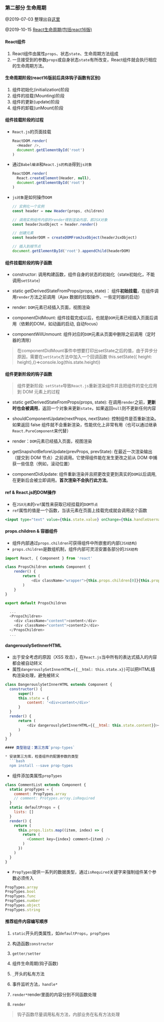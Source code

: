 ### 第二部分 生命周期
@2019-07-03 整理出自[这里](http://huziketang.mangojuice.top/books/react/lesson17)

@2019-10-15 [React生命周期(包括react16版)]((https://github.com/aermin/blog/issues/55))

#### React组件
  1. React组件由属性`props`、状态`state`、生命周期方法组成
  2. 一旦接受到的参数`props`或自身状态`state`有所改变，React组件就会执行相应的生命周期方法。

#### 生命周期阶段(react16版前后具体钩子函数有区别)
  1. 组件初始化(initialization)阶段
  2. 组件的挂载(Mounting)阶段
  3. 组件的更新(update)阶段
  4. 组件的卸载(unMount)阶段

#### 组件挂载阶段的过程
  * `React.js`的页面挂载
    ```javascript
    ReactDOM.render(
      <Header />, 
      document.getElementById('root')
    )
    ```
  * 通过`Babel编译`和`React.js的构造`得到`js对象`
    ```javascript
    ReactDOM.render(
      React.createElement(Header, null),
      document.getElementById('root')
    )
    ```
  * `js对象`是如何操作`DOM`
    ```javascript
    // 实例化一个实例
    const header = new Header(props, children)

    // 调用实例组件内部的render得到渲染内容，即JSX对象
    const headerJsxObject = header.render()

    // 创建元素
    const headerDOM = createDOMFromJsxObject(headerJsxObject)

    // 插入到根节点
    document.getElementById('root').appendChild(headerDOM)
    ```

#### 组件挂载阶段的钩子函数

  * constructor: 调用构建函数，组件自身的状态的初始化（state初始化，不能调用`setState`）

  * static getDerivedStateFromProps(props, state)： 组件**初始挂载**，在组件调用`render`方法之前调用（Ajax 数据的拉取操作、一些定时器的启动）

  * render: `DOM`元素已经插入页面，视图渲染

  * componentDidMount: 组件挂载完成以后，也就是`DOM`元素已经插入页面后调用（依赖的DOM，如动画的启动, 自动focus）

  * componentWillUnmount: 组件对应的`DOM`元素从页面中删除之前调用（定时器的清除）

  > 在componentDidMount事件中想要打印出setState之后的值，由于异步分原因，需要在`setState`方法中加入一个回调函数
  > this.setState({ height: height},()=>console.log(this.state.height))

#### 组件更新阶段的钩子函数

  > 组件更新阶段: `setState`导致`React.js`重新渲染组件并且把组件的变化应用到 DOM 元素上的过程
  * static getDerivedStateFromProps(props, state): 在调用`render`之前，**更新时也会被调用**，返回一个对象来更新`state`，如果返回`null`则不更新任何内容

  * shouldComponentUpdate(nextProps, nextState): 控制组件是否重新渲染。如果返回 false 组件就不会重新渲染，性能优化上非常有用（也可以通过继承`React.PureComponent`来代替）

  * render：`DOM`元素已经插入页面，视图渲染

  * getSnapshotBeforeUpdate(prevProps, prevState): 在最近一次渲染输出（提交到 DOM 节点）之前调用。它使得组件能在发生更改之前从 DOM 中捕获一些信息（例如，滚动位置）

  * componentDidUpdate: 组件重新渲染并且把更改变更到真实的`DOM`以后调用, 在更新后会被立即调用。**首次渲染不会执行此方法**。

#### ref & React.js的DOM操作
  * 在`JSX元素`的`ref`属性来获取已经挂载的`DOM节点`
  * `ref`属性的值是一个函数，当该元素在页面上挂载完成就会调用这个函数
  ```jsx
 <input type="text" value={this.state.value} onChange={this.handleUsernameChange.bind(this)} ref={(input => this.input = input)}/>
  ```

#### props.children & 容器组件
  * 组件内部通过`props.children`可获得组件中所嵌套的内部(`JSX结构`)
  * `props.children`是数组机制，组件内部可灵活安置各部分的`JSX结构`
  ```javascript
  import React, { Component } from 'react'

  class PropsChildren extends Component {
      render() {
          return (
              <div className="wrapper">{this.props.children[0]}{this.props.children[1]}</div>
          )
      }
  }

  export default PropsChildren
  ```

  ```javascript
    ...
    <PropsChildren>
      <div className="content">content</div>
      <div className="content">content2</div>
    </PropsChildren>
    ...
  ```

#### dangerouslySetInnerHTML
  * 出于安全考虑的原因（XSS 攻击），在`React.js`当中所有的表达式插入的内容都会被自动转义
  * 属性`dangerouslySetInnerHTML={{__html: this.state.x}}`可以把HTML结构渲染处理，避免被转义
  ```javascript
  class DangerouslySetInnerHTML extends Component {
    constructor() {
        super()
        this.state = {
            content: '<div>content</div>'
        }
    }
    render() {
        return (
            <div dangerouslySetInnerHTML={{__html: this.state.content}}></div>
        )
    }
  }

#### 类型验证：第三方库`prop-types`

  * 安装第三方库，检查组件的配置参数的类型
    ```bash
    npm install --save prop-types
  ```

  * 组件添加类属性`propTypes`
  ```javascript
  class CommentList extends Component {
    static propTypes = {
      comment: PropTypes.array
      // comment: Protypes.array.isRequired
    }
    static defaultProps = {
      lists: []
    }
    render() {
      return (
        this.props.lists.map((item, index) => {
          return (
            <Comment key={index} comment={item} />
          )
        })
      )
    }
  }
  ```

  * `PropTypes`提供一系列的数据类型，通过`isRequired`关键字来强制组件某个参数必须传入
  ```javascript
  PropTypes.array
  PropTypes.bool
  PropTypes.func
  PropTypes.number
  PropTypes.object
  PropTypes.string
  ```

#### 推荐组件内容编写顺序

  1. `static`开头的类属性，如`defaultProps`，`propTypes`

  2. 构造函数`constructor`

  3. `getter/setter`

  4. 组件生命周期(钩子函数)

  5. `_`开头的私有方法

  6. 事件监听方法，`handle*`

  7. `render*`render里面的内容分到不同函数处理

  8. `render`

  > 钩子函数尽量调用私有方法，内部业务在私有方法处理